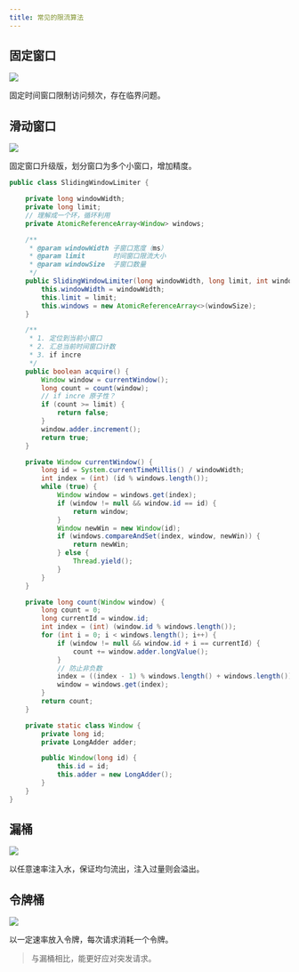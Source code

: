 ```yaml
---
title: 常见的限流算法
---
```


## 固定窗口

![](http://image.caojiantao.site:38080/08a588a9efc3e13e82dc8fad6680f869.png)

固定时间窗口限制访问频次，存在临界问题。

## 滑动窗口

![](http://image.caojiantao.site:38080/bdc0108eadbed13754e74dd04d4885e2.png)

固定窗口升级版，划分窗口为多个小窗口，增加精度。

```java
public class SlidingWindowLimiter {

    private long windowWidth;
    private long limit;
    // 理解成一个环，循环利用
    private AtomicReferenceArray<Window> windows;

    /**
     * @param windowWidth 子窗口宽度（ms）
     * @param limit       时间窗口限流大小
     * @param windowSize  子窗口数量
     */
    public SlidingWindowLimiter(long windowWidth, long limit, int windowSize) {
        this.windowWidth = windowWidth;
        this.limit = limit;
        this.windows = new AtomicReferenceArray<>(windowSize);
    }

    /**
     * 1. 定位到当前小窗口
     * 2. 汇总当前时间窗口计数
     * 3. if incre
     */
    public boolean acquire() {
        Window window = currentWindow();
        long count = count(window);
        // if incre 原子性？
        if (count >= limit) {
            return false;
        }
        window.adder.increment();
        return true;
    }

    private Window currentWindow() {
        long id = System.currentTimeMillis() / windowWidth;
        int index = (int) (id % windows.length());
        while (true) {
            Window window = windows.get(index);
            if (window != null && window.id == id) {
                return window;
            }
            Window newWin = new Window(id);
            if (windows.compareAndSet(index, window, newWin)) {
                return newWin;
            } else {
                Thread.yield();
            }
        }
    }

    private long count(Window window) {
        long count = 0;
        long currentId = window.id;
        int index = (int) (window.id % windows.length());
        for (int i = 0; i < windows.length(); i++) {
            if (window != null && window.id + i == currentId) {
                count += window.adder.longValue();
            }
            // 防止非负数
            index = ((index - 1) % windows.length() + windows.length()) % windows.length();
            window = windows.get(index);
        }
        return count;
    }

    private static class Window {
        private long id;
        private LongAdder adder;

        public Window(long id) {
            this.id = id;
            this.adder = new LongAdder();
        }
    }
}
```

## 漏桶

![](http://image.caojiantao.site:38080/6a2dbcd786c9419a43d585c4360762ab.png)

以任意速率注入水，保证均匀流出，注入过量则会溢出。

## 令牌桶

![](http://image.caojiantao.site:38080/61a30eb9b112e17fcd18dd158d5dedd0.png)

以一定速率放入令牌，每次请求消耗一个令牌。

> 与漏桶相比，能更好应对突发请求。
